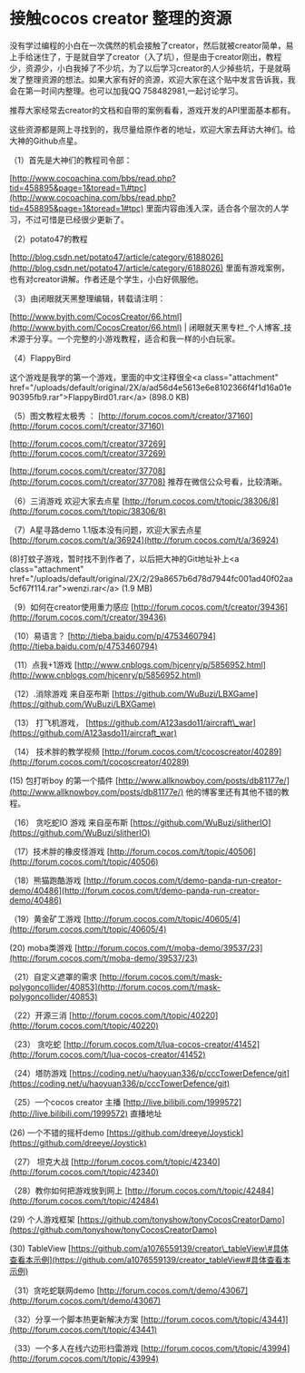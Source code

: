 # 接触cocos creator 整理的资源

没有学过编程的小白在一次偶然的机会接触了creator，然后就被creator简单，易上手给迷住了，于是就自学了creator（入了坑），但是由于creator刚出，教程少，资源少，小白我掉了不少坑，为了以后学习creator的人少掉些坑，于是就萌发了整理资源的想法。如果大家有好的资源，欢迎大家在这个贴中发言告诉我，我会在第一时间内整理。也可以加我QQ 758482981,一起讨论学习。

推荐大家经常去creator的文档和自带的案例看看，游戏开发的API里面基本都有。

这些资源都是网上寻找到的，我尽量给原作者的地址，欢迎大家去拜访大神们。给大神的Github点星。

（1）首先是大神们的教程司令部：

[http://www.cocoachina.com/bbs/read.php?tid=458895&page=1&toread=1\#tpc](http://www.cocoachina.com/bbs/read.php?tid=458895&page=1&toread=1#tpc)    里面内容由浅入深，适合各个层次的人学习，不过可惜是已经很少更新了。

（2）potato47的教程

[http://blog.csdn.net/potato47/article/category/6188026](http://blog.csdn.net/potato47/article/category/6188026) 里面有游戏案例，也有对creator讲解。作者还是个学生，小白好佩服他。

（3）由闭眼就天黑整理编辑，转载请注明：

[http://www.byjth.com/CocosCreator/66.html](http://www.byjth.com/CocosCreator/66.html)  \| 闭眼就天黑专栏\_个人博客\_技术源于分享。一个完整的小游戏教程，适合和我一样的小白玩家。

（4）FlappyBird

这个游戏是我学的第一个游戏，里面的中文注释很全&lt;a class="attachment" href="/uploads/default/original/2X/a/ad56d4e5613e6e8102366f4f1d16a01e90395fb9.rar"&gt;FlappyBird01.rar&lt;/a&gt; \(898.0 KB\)

（5）图文教程太极秀 ： [http://forum.cocos.com/t/creator/37160](http://forum.cocos.com/t/creator/37160)

[http://forum.cocos.com/t/creator/37269](http://forum.cocos.com/t/creator/37269)

[http://forum.cocos.com/t/creator/37708](http://forum.cocos.com/t/creator/37708) 推荐在微信公众号看，比较清晰。

（6）三消游戏 欢迎大家去点星   [http://forum.cocos.com/t/topic/38306/8](http://forum.cocos.com/t/topic/38306/8)

（7）A星寻路demo  1.1版本没有问题，欢迎大家去点星   [http://forum.cocos.com/t/a/36924](http://forum.cocos.com/t/a/36924)

\(8\)打蚊子游戏，暂时找不到作者了，以后把大神的Git地址补上&lt;a class="attachment" href="/uploads/default/original/2X/2/29a8657b6d78d7944fc001ad40f02aa5cf67f114.rar"&gt;wenzi.rar&lt;/a&gt; \(1.9 MB\)

（9）如何在creator使用重力感应 [http://forum.cocos.com/t/creator/39436](http://forum.cocos.com/t/creator/39436)

（10）易语言？ [http://tieba.baidu.com/p/4753460794](http://tieba.baidu.com/p/4753460794)

（11）点我+1游戏 [http://www.cnblogs.com/hjcenry/p/5856952.html](http://www.cnblogs.com/hjcenry/p/5856952.html)

（12）.消除游戏  来自巫布斯  [https://github.com/WuBuzi/LBXGame](https://github.com/WuBuzi/LBXGame)

（13） 打飞机游戏，  [https://github.com/A123asdo11/aircraft\_war](https://github.com/A123asdo11/aircraft_war)

（14） 技术胖的教学视频 [http://forum.cocos.com/t/cocoscreator/40289](http://forum.cocos.com/t/cocoscreator/40289)

\(15\) 包打听boy 的第一个插件   [http://www.allknowboy.com/posts/db81177e/](http://www.allknowboy.com/posts/db81177e/)   他的博客里还有其他不错的教程。

（16） 贪吃蛇IO 游戏 来自巫布斯  [https://github.com/WuBuzi/slitherIO](https://github.com/WuBuzi/slitherIO)

（17）技术胖的橡皮怪游戏  [http://forum.cocos.com/t/topic/40506](http://forum.cocos.com/t/topic/40506)

（18）熊猫跑酷游戏 [http://forum.cocos.com/t/demo-panda-run-creator-demo/40486](http://forum.cocos.com/t/demo-panda-run-creator-demo/40486)

（19）黄金矿工游戏   [http://forum.cocos.com/t/topic/40605/4](http://forum.cocos.com/t/topic/40605/4)

\(20\) moba类游戏  [http://forum.cocos.com/t/moba-demo/39537/23](http://forum.cocos.com/t/moba-demo/39537/23)

（21）自定义遮罩的需求  [http://forum.cocos.com/t/mask-polygoncollider/40853](http://forum.cocos.com/t/mask-polygoncollider/40853)

（22）开源三消 [http://forum.cocos.com/t/topic/40220](http://forum.cocos.com/t/topic/40220)

（23） 贪吃蛇 [http://forum.cocos.com/t/lua-cocos-creator/41452](http://forum.cocos.com/t/lua-cocos-creator/41452)

（24）塔防游戏 [https://coding.net/u/haoyuan336/p/cccTowerDefence/git](https://coding.net/u/haoyuan336/p/cccTowerDefence/git)

（25）一个cocos creator 主播  [http://live.bilibili.com/1999572](http://live.bilibili.com/1999572)  直播地址

\(26\) 一个不错的摇杆demo   [https://github.com/dreeye/Joystick](https://github.com/dreeye/Joystick)

（27） 坦克大战  [http://forum.cocos.com/t/topic/42340](http://forum.cocos.com/t/topic/42340)

（28）教你如何把游戏放到网上  [http://forum.cocos.com/t/topic/42484](http://forum.cocos.com/t/topic/42484)

\(29\) 个人游戏框架 [https://github.com/tonyshow/tonyCocosCreatorDamo](https://github.com/tonyshow/tonyCocosCreatorDamo)

\(30\) TableView  [https://github.com/a1076559139/creator\_tableView\#具体查看本示例](https://github.com/a1076559139/creator_tableView#具体查看本示例)

（31）贪吃蛇联网demo  [http://forum.cocos.com/t/demo/43067](http://forum.cocos.com/t/demo/43067)

（32）分享一个脚本热更新解决方案  [http://forum.cocos.com/t/topic/43441](http://forum.cocos.com/t/topic/43441)

（33）一个多人在线六边形扫雷游戏  [http://forum.cocos.com/t/topic/43994](http://forum.cocos.com/t/topic/43994)

